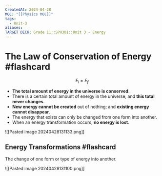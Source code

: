 ```yaml
---
CreatedAt: 2024-04-28
MOC: "[[Physics MOC]]"
tags:
  - Unit-3
aliases: 
TARGET DECK: Grade 11::SPH3U1::Unit 3 - Energy
---
```


# The Law of Conservation of Energy #flashcard 
$$E_{i} = E_{f}$$
- **The total amount of energy in the universe is conserved**.
- There is a certain total amount of energy in the universe, and **this total never changes**.
- **New energy cannot be created** out of nothing; and **existing energy cannot disappear**.
- The energy that exists can only be changed from one form into another.
- When an energy transformation occurs, **no energy is lost**.
<!--ID: 1715096172996-->


![[Pasted image 20240428131133.png]]

## Energy Transformations #flashcard 
The change of one form or type of energy into another.
<!--ID: 1715895327924-->


![[Pasted image 20240428131100.png]]
